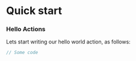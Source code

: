 # Quick start

### Hello Actions

Lets start writing our hello world action, as follows:

```javascript
// Some code
```


